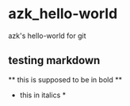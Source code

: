 # azk_hello-world
azk's hello-world for git

## testing markdown

** this is supposed to be in bold **
* this in italics *
